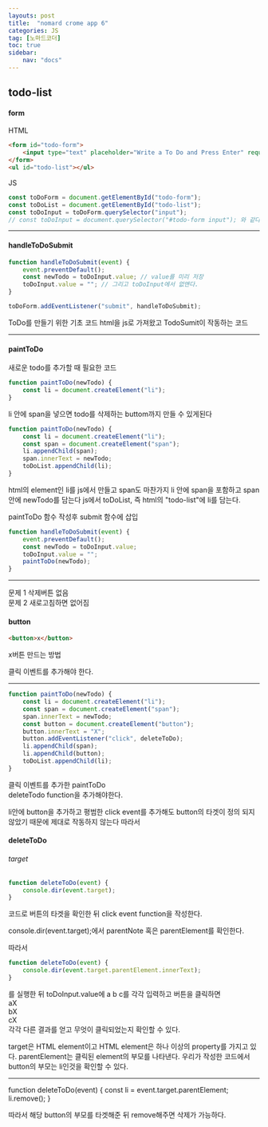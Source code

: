 ```yaml
---
layouts: post
title:  "nomard crome app 6"
categories: JS
tag: [노마드코더]
toc: true
sidebar:
    nav: "docs"
---
```


## todo-list

#### form

HTML
```html
<form id="todo-form">
    <input type="text" placeholder="Write a To Do and Press Enter" required />
</form>
<ul id="todo-list"></ul>
```
JS
```js
const toDoForm = document.getElementById("todo-form");
const toDoList = document.getElementById("todo-list");
const toDoInput = toDoForm.querySelector("input");
// const toDoInput = document.querySelector("#todo-form input"); 와 같다.
```

---

#### handleToDoSubmit

```js
function handleToDoSubmit(event) {
    event.preventDefault();
    const newTodo = toDoInput.value; // value를 미리 저장
    toDoInput.value = ""; // 그리고 toDoInput에서 없앤다.
}

toDoForm.addEventListener("submit", handleToDoSubmit);
```
ToDo를 만들기 위한 기초 코드 html을 js로 가져왔고 TodoSumit이 작동하는 코드

---

#### paintToDo

새로운 todo를 추가할 때 필요한 코드
```js
function paintToDo(newTodo) {
    const li = document.createElement("li");
}
```
li 안에 span을 넣으면 todo를 삭제하는 buttom까지 만들 수 있게된다

```js
function paintToDo(newTodo) {
    const li = document.createElement("li");
    const span = document.createElement("span");
    li.appendChild(span);
    span.innerText = newTodo;
    toDoList.appendChild(li);
}
```
html의 element인 li를 js에서 만들고
span도 마찬가지
li 안에 span을 포함하고
span안에 newTodo를 담는다
js에서 toDoList, 즉 html의 "todo-list"에 li를 담는다.


paintToDo 함수 작성후 submit 함수에 삽입
```js
function handleToDoSubmit(event) {
    event.preventDefault();
    const newTodo = toDoInput.value;
    toDoInput.value = "";
    paintToDo(newTodo);
}
```

---

문제 1 삭제버튼 없음<br/>
문제 2 새로고침하면 없어짐

#### button

```html
<button>x</button>
```
x버튼 만드는 방법

클릭 이벤트를 추가해야 한다.

---

```js
function paintToDo(newTodo) {
    const li = document.createElement("li");
    const span = document.createElement("span");
    span.innerText = newTodo;
    const button = document.createElement("button");
    button.innerText = "X";
    button.addEventListener("click", deleteToDo);
    li.appendChild(span);
    li.appendChild(button);
    toDoList.appendChild(li);
}
```
클릭 이벤트를 추가한 paintToDo<br/>
deleteTodo function을 추가해야한다.

li안에 button을 추가하고 평범한 click event를 추가해도 button의 타겟이 정의 되지 않았기 때문에 제대로 작동하지 않는다 따라서

#### deleteToDo

###### target

```js
function deleteToDo(event) {
    console.dir(event.target);
}
```
코드로 버튼의 타겟을 확인한 뒤 click event function을 작성한다.

console.dir(event.target);에서
parentNote 혹은 parentElement를 확인한다.

따라서
```js
function deleteToDo(event) {
    console.dir(event.target.parentElement.innerText);
}
```
를 실행한 뒤 toDoInput.value에 a b c를 각각 입력하고 버튼을 클릭하면<br/>
aX<br/>
bX<br/>
cX<br/>
각각 다른 결과를 얻고 무엇이 클릭되었는지 확인할 수 있다.

target은 HTML element이고 HTML element은 하나 이상의 property를 가지고 있다. parentElement는 클릭된 element의 부모를 나타낸다. 우리가 작성한 코드에서 button의 부모는 li인것을 확인할 수 있다.

---

function deleteToDo(event) {
    const li = event.target.parentElement;
    li.remove();
}

따라서 해당 button의 부모를 타겟해준 뒤 remove해주면 삭제가 가능하다.

